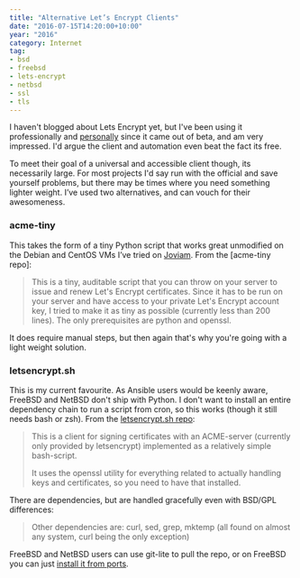 ```yaml
---
title: "Alternative Let’s Encrypt Clients"
date: "2016-07-15T14:20:00+10:00"
year: "2016"
category: Internet
tag:
- bsd
- freebsd
- lets-encrypt
- netbsd
- ssl
- tls
---
```

I haven't blogged about Lets Encrypt yet, but I've been using it professionally and [personally] since it came out of beta, and am very impressed. I'd argue the client and automation even beat the fact its free.

To meet their goal of a universal and accessible client though, its necessarily large. For most projects I'd say run with the official and save yourself problems, but there may be times where you need something lighter weight. I’ve used two alternatives, and can vouch for their awesomeness.

### acme-tiny

This takes the form of a tiny Python script that works great unmodified on the Debian and CentOS VMs I’ve tried on [Joviam]. From the [acme-tiny repo]:

> This is a tiny, auditable script that you can throw on your server to issue and renew Let's Encrypt certificates. Since it has to be run on your server and have access to your private Let's Encrypt account key, I tried to make it as tiny as possible (currently less than 200 lines). The only prerequisites are python and openssl.

It does require manual steps, but then again that's why you're going with a light weight solution.

### letsencrypt.sh

This is my current favourite. As Ansible users would be keenly aware, FreeBSD and NetBSD don't ship with Python. I don't want to install an entire dependency chain to run a script from cron, so this works (though it still needs bash or zsh). From the [letsencrypt.sh repo]:

> This is a client for signing certificates with an ACME-server (currently only provided by letsencrypt) implemented as a relatively simple bash-script.
> 
> It uses the openssl utility for everything related to actually handling keys and certificates, so you need to have that installed.

There are dependencies, but are handled gracefully even with BSD/GPL differences:

> Other dependencies are: curl, sed, grep, mktemp (all found on almost any system, curl being the only exception)

FreeBSD and NetBSD users can use git-lite to pull the repo, or on FreeBSD you can just [install it from ports].

[personally]: https://www.ssllabs.com/ssltest/analyze.html?d=rubenerd.com
[diafygi and the devs]: https://github.com/diafygi/acme-tiny
[letsencrypt.sh repo]: https://github.com/lukas2511/letsencrypt.sh
[Joviam]: https://joviam.com/
[install it from ports]: https://www.freshports.org/security/letsencrypt.sh/

